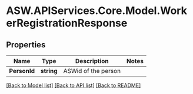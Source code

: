 
# ASW.APIServices.Core.Model.WorkerRegistrationResponse

## Properties

Name | Type | Description | Notes
------------ | ------------- | ------------- | -------------
**PersonId** | **string** | ASWid of the person | 

[[Back to Model list]](../README.md#documentation-for-models)
[[Back to API list]](../README.md#documentation-for-api-endpoints)
[[Back to README]](../README.md)

